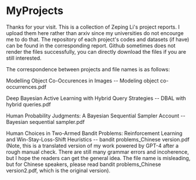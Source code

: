 # MyProjects
Thanks for your visit. This is a collection of Zeping Li's project reports. I upload them here rather than arxiv since my universities do not encourge me to do that. The repository of each project's codes and datasets (if have) can be found in the corresponding report. Github sometimes does not render the files successfully, you can directly download the files if you are still interested.

The correspondence between projects and file names is as follows:

Modelling Object Co-Occurences in Images -- Modeling object co-occurrences.pdf

Deep Bayesian Active Learning with Hybrid Query Strategies -- DBAL with hybrid queries.pdf

Human Probability Judgments: A Bayesian Sequential Sampler Account -- Bayesian sequential sampler.pdf

Human Choices in Two-Armed Bandit Problems: Reinforcement Learning and Win-Stay-Loss-Shift Heuristics -- bandit problems_Chinese version.pdf (Note, this is a translated version of my work powered by GPT-4 after a rough manual check. There are still many grammar errors and incoherence, but I hope the readers can get the general idea. The file name is misleading, but for Chinese speakers, please read bandit problems_Chinese version2.pdf, which is the original version).
